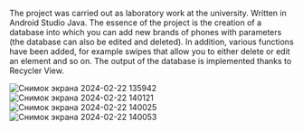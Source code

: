 The project was carried out as laboratory work at the university. Written in Android Studio Java. The essence of the project is the creation of a database into which you can add new brands of phones with parameters (the database can also be edited and deleted). In addition, various functions have been added, for example swipes that allow you to either delete or edit an element and so on. The output of the database is implemented thanks to Recycler View.


![Снимок экрана 2024-02-22 135942](https://github.com/Wedroll/Phone_DataBase/assets/136159199/d7b4e4dc-bd87-4936-b360-c280d2103186)
![Снимок экрана 2024-02-22 140121](https://github.com/Wedroll/Phone_DataBase/assets/136159199/2cd3d454-d38f-437c-9815-4179a8ef3ddf)
![Снимок экрана 2024-02-22 140025](https://github.com/Wedroll/Phone_DataBase/assets/136159199/1dca0d72-9e3e-4e0d-a86e-f97642af3561)
![Снимок экрана 2024-02-22 140053](https://github.com/Wedroll/Phone_DataBase/assets/136159199/e610d249-427e-4a23-8e53-5b3343b395e0)
